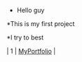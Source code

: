 - Hello guy

\*This is my first project

\*I try to best

| 1 | [MyPortfolio](https://wtalki.github.io/myproject/) |
